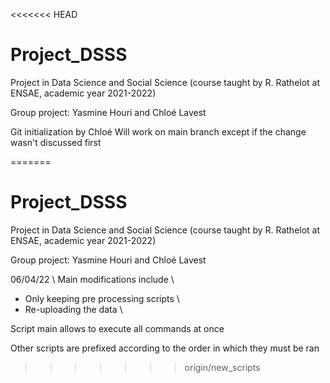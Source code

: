 <<<<<<< HEAD
# Project_DSSS
Project in Data Science and Social Science (course taught by R. Rathelot at ENSAE, academic year 2021-2022)


Group project: Yasmine Houri and Chloé Lavest

Git initialization by Chloé
Will work on main branch except if the change wasn't discussed first

=======
# Project_DSSS
Project in Data Science and Social Science (course taught by R. Rathelot at ENSAE, academic year 2021-2022)


Group project: Yasmine Houri and Chloé Lavest

06/04/22 \\
Main modifications include \\
- Only keeping pre processing scripts \\
- Re-uploading the data \\

Script main allows to execute all commands at once

Other scripts are prefixed according to the order in which they must be ran 

>>>>>>> origin/new_scripts
